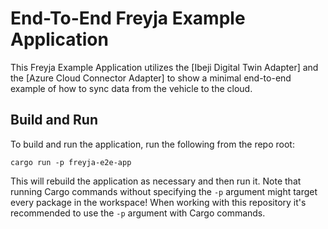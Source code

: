 # End-To-End Freyja Example Application

This Freyja Example Application utilizes the [Ibeji Digital Twin Adapter] and the [Azure Cloud Connector Adapter] to show a minimal end-to-end example of how to sync data from the vehicle to the cloud.

## Build and Run

To build and run the application, run the following from the repo root:

```shell
cargo run -p freyja-e2e-app
```

This will rebuild the application as necessary and then run it. Note that running Cargo commands without specifying the `-p` argument might target every package in the workspace! When working with this repository it's recommended to use the `-p` argument with Cargo commands.